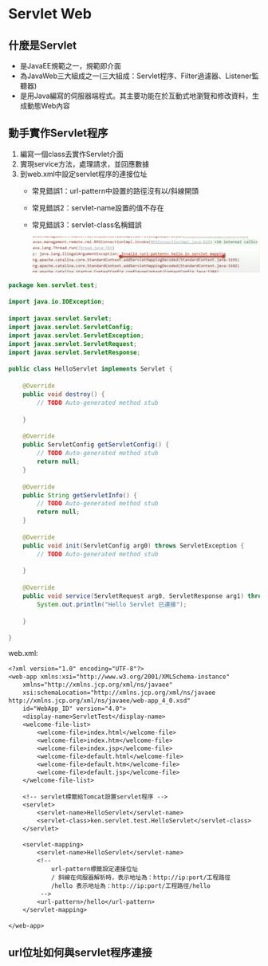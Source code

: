 # Servlet Web

## 什麼是Servlet

* 是JavaEE規範之一，規範即介面
* 為JavaWeb三大組成之一\(三大組成：Servlet程序、Filter過濾器、Listener監聽器\)
* 是用Java編寫的伺服器端程式。其主要功能在於互動式地瀏覽和修改資料，生成動態Web內容

## 動手實作Servlet程序

1. 編寫一個class去實作Servlet介面
2. 實現service方法，處理請求，並回應數據
3. 到web.xml中設定servlet程序的連接位址
   * 常見錯誤1：url-pattern中設置的路徑沒有以/斜線開頭
   * 常見錯誤2：servlet-name設置的值不存在
   * 常見錯誤3：servlet-class名稱錯誤

     ![&#x5E38;&#x898B;&#x932F;&#x8AA4;1](../../../.gitbook/assets/2020-11-04-08-27-51.png)

```java
package ken.servlet.test;

import java.io.IOException;

import javax.servlet.Servlet;
import javax.servlet.ServletConfig;
import javax.servlet.ServletException;
import javax.servlet.ServletRequest;
import javax.servlet.ServletResponse;

public class HelloServlet implements Servlet {

    @Override
    public void destroy() {
        // TODO Auto-generated method stub

    }

    @Override
    public ServletConfig getServletConfig() {
        // TODO Auto-generated method stub
        return null;
    }

    @Override
    public String getServletInfo() {
        // TODO Auto-generated method stub
        return null;
    }

    @Override
    public void init(ServletConfig arg0) throws ServletException {
        // TODO Auto-generated method stub

    }

    @Override
    public void service(ServletRequest arg0, ServletResponse arg1) throws ServletException, IOException {
        System.out.println("Hello Servlet 已連接");

    }

}
```

web.xml:

```markup
<?xml version="1.0" encoding="UTF-8"?>
<web-app xmlns:xsi="http://www.w3.org/2001/XMLSchema-instance"
    xmlns="http://xmlns.jcp.org/xml/ns/javaee"
    xsi:schemaLocation="http://xmlns.jcp.org/xml/ns/javaee http://xmlns.jcp.org/xml/ns/javaee/web-app_4_0.xsd"
    id="WebApp_ID" version="4.0">
    <display-name>ServletTest</display-name>
    <welcome-file-list>
        <welcome-file>index.html</welcome-file>
        <welcome-file>index.htm</welcome-file>
        <welcome-file>index.jsp</welcome-file>
        <welcome-file>default.html</welcome-file>
        <welcome-file>default.htm</welcome-file>
        <welcome-file>default.jsp</welcome-file>
    </welcome-file-list>

    <!-- servlet標籤給Tomcat設置servlet程序 -->
    <servlet>
        <servlet-name>HelloServlet</servlet-name>
        <servlet-class>ken.servlet.test.HelloServlet</servlet-class>
    </servlet>

    <servlet-mapping>
        <servlet-name>HelloServlet</servlet-name>
        <!--
            url-pattern標籤設定連接位址
            / 斜線在伺服器解析時，表示地址為：http://ip:port/工程路徑
            /hello 表示地址為：http://ip:port/工程路徑/hello
         -->
        <url-pattern>/hello</url-pattern>
    </servlet-mapping>

</web-app>
```

## url位址如何與servlet程序連接

